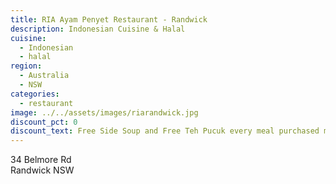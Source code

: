 ```yaml
---
title: RIA Ayam Penyet Restaurant - Randwick
description: Indonesian Cuisine & Halal
cuisine:
  - Indonesian
  - halal
region:
  - Australia
  - NSW
categories:
  - restaurant
image: ../../assets/images/riarandwick.jpg
discount_pct: 0
discount_text: Free Side Soup and Free Teh Pucuk every meal purchased min order $15
---
```


34 Belmore Rd  
Randwick NSW
